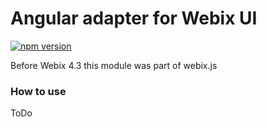 Angular adapter for Webix UI
==========================

[![npm version](https://badge.fury.io/js/webix-angular.svg)](https://badge.fury.io/js/webix-angular)

Before Webix 4.3 this module was part of webix.js

### How to use

ToDo